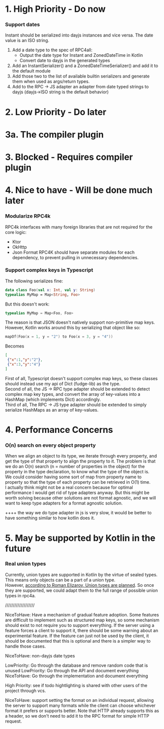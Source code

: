 # 1. High Priority - Do now
### Support dates 
Instant should be serialized into dayjs instances and vice versa. The date value is an ISO string. 
1. Add a date type to the spec of RPC4all: 
   - Output the date type for Instant and ZonedDateTime in Kotlin
   - Convert date to dayjs in the generated types
2. Add an InstantSerializer() and a ZonedDateTimeSerializer() and add it to the default module
3. Add those two to the list of available builtin serializers and generate them when used as args/return types. 
4. Add to the RPC -> JS adapter an adapter from date typed strings to dayjs (dayjs->ISO string is the default behavior)
# 2. Low Priority - Do later
# 3a. The compiler plugin
# 3. Blocked - Requires compiler plugin
# 4. Nice to have - Will be done much later
### Modularize RPC4k
RPC4k interfaces with many foreign libraries that are not required for the core logic:
- Ktor
- OkHttp
- Json Format
RPC4K should have separate modules for each dependency, to prevent pulling in unnecessary dependencies.  
### Support complex keys in Typescript
The following serializes fine:
```kotlin
data class Foo(val x: Int, val y: String)
typealias MyMap = Map<String, Foo>
```
But this doesn't work:
```kotlin
typealias MyMap = Map<Foo, Foo>
```

The reason is that JSON doesn't natively support non-primitive map keys. 
However, Kotlin works around this by serializing that object like so:

```kotlin
mapOf(Foo(x = 1, y = "2") to Foo(x = 3, y = "4"))
```
Becomes
```json
[
 {"x":1,"y":"2"},
 {"x":3,"y":"4"}
]
```

First of all, Typescript doesn't support complex map keys, so these classes should instead use my api of Dict (fudge-lib) as the type.  
Second of all, the JS -> RPC type adapter should be extended to detect complex map key types, and convert the array of key-values into a HashMap (which implements Dict) accordingly.  
Third of all, The RPC -> JS type adapter should be extended to simply serialize HashMaps as an array of key-values.  
# 4. Performance Concerns
### O(n) search on every object property
When we align an object to its type, we iterate through every property, and get the type of that property to align the property to it.
The problem is that we do an O(n) search (n = number of properties in the object) for the property in the type declaration, to know what the type of the object is.  
We could consider having some sort of map from property name to property so that the type of each property can be retrieved in O(1) time.  
I actually think might not be a real concern because for optimal performance I would get rid of type adapters anyway. But this might be worth solving because other solutions are not format agnostic, and we will want to keep type adapters for a format agnostic solution. 
  
++++ the way we do type adapter in js is very slow, it would be better to have something similar to how kotlin does it. 
# 5. May be supported by Kotlin in the future
### Real union types 
Currently, union types are supported in Kotlin by the virtue of sealed types. This means only objects can be a part of a union type.  
However, [according to Roman Elizarov, Union types are planned](https://youtrack.jetbrains.com/issue/KT-13108/Denotable-union-and-intersection-types#focus=Comments-27-5474923.0-0). So once they are supported, we could adapt them to the full range of possible union types in rpc4a. 

///////////////////

NiceToHave: Have a mechanism of gradual feature adoption. 
Some features are difficult to implement such as structured map keys, so some mechanism should exist to not require you to support everything.
If the server using a feature forces a client to support it, there should be some warning about an experimental feature. 
If the feature can just not be used by the client, it should be documented that this is optional and there is a simpler way to handle those cases. 

NiceToHave: non-dayjs date types

LowPriority: Go through the database and remove random code that is unused
LowPriority: Go through the API and document everything
NiceToHave: Go through the implementation and document everything

High Priority: see if todo hightlighting is shared with other users of the project through vcs. 


NiceToHave: support setting the format on an individual request, allowing the server to support many formats while the client can choose whichever
 format it prefers or supports better. Note that HTTP already supports this as a header, so we don't need to add it to the RPC format for simple HTTP request. 
